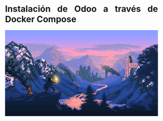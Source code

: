<div align=justify>

# Instalación de Odoo a través de Docker Compose

<div align=center>
    <img src="./img/bg.jpg">
</div>

</div>